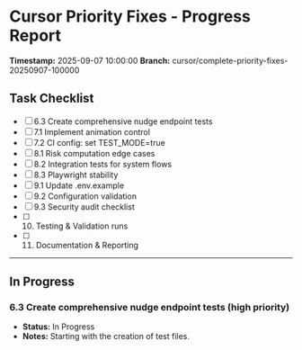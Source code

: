 # Cursor Priority Fixes - Progress Report

**Timestamp:** 2025-09-07 10:00:00
**Branch:** cursor/complete-priority-fixes-20250907-100000

## Task Checklist

- [ ] 6.3 Create comprehensive nudge endpoint tests
- [ ] 7.1 Implement animation control
- [ ] 7.2 CI config: set TEST_MODE=true
- [ ] 8.1 Risk computation edge cases
- [ ] 8.2 Integration tests for system flows
- [ ] 8.3 Playwright stability
- [ ] 9.1 Update .env.example
- [ ] 9.2 Configuration validation
- [ ] 9.3 Security audit checklist
- [ ] 10. Testing & Validation runs
- [ ] 11. Documentation & Reporting

---

## In Progress

### 6.3 Create comprehensive nudge endpoint tests (high priority)

- **Status:** In Progress
- **Notes:** Starting with the creation of test files.
